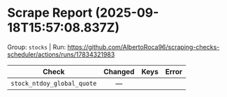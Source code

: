 # Scrape Report (2025-09-18T15:57:08.837Z)

Group: `stocks`  |  Run: https://github.com/AlbertoRoca96/scraping-checks-scheduler/actions/runs/17834321983

| Check | Changed | Keys | Error |
|---|:---:|:--|:--|
| `stock_ntdoy_global_quote` | — |  |  |
